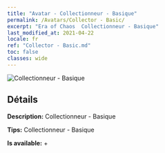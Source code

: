 ```yaml
---
title: "Avatar - Collectionneur - Basique"
permalink: /Avatars/Collector - Basic/
excerpt: "Era of Chaos  Collectionneur - Basique"
last_modified_at: 2021-04-22
locale: fr
ref: "Collector - Basic.md"
toc: false
classes: wide
---
```

 ![Collectionneur - Basique](/images/a/avatarFrame_71.png)

## Détails

 **Description:** Collectionneur - Basique 

 **Tips:** Collectionneur - Basique 

 **Is available:**  + 

